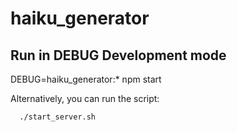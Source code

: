 # haiku_generator

## Run in DEBUG Development mode

   DEBUG=haiku_generator:* npm start

   Alternatively, you can run the script:
      
      ./start_server.sh
